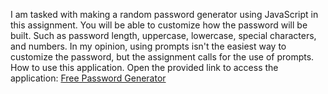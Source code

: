 I am tasked with making a random password generator using JavaScript in this assignment.
You will be able to customize how the password will be built. 
Such as password length, uppercase, lowercase, special characters, and numbers.
In my opinion, using prompts isn't the easiest way to customize the password, but the assignment calls for the use of prompts.
How to use this application.
Open the provided link to access the application:
[Free Password Generator](https://peytoncast.github.io/password_generator/Develop/)
